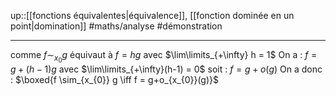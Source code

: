 up::[[fonctions équivalentes|équivalence]], [[fonction dominée en un point|domination]]
#maths/analyse #démonstration

---

comme $f \sim_{x_{0}} g$ équivaut à $f = hg$ avec $\lim\limits_{+\infty} h = 1$
On a : $f = g + (h - 1)g$ avec $\lim\limits_{+\infty}(h-1) = 0$
soit : $f = g + o(g)$
On a donc : $\boxed{f \sim_{x_{0}} g \iff f = g+o_{x_{0}}(g)}$


